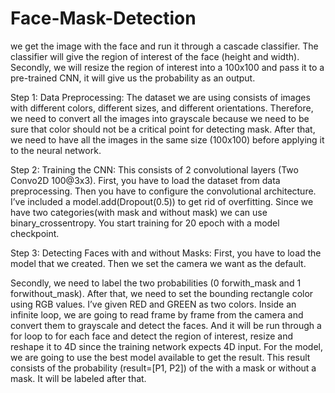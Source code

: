 # Face-Mask-Detection

we get the image with the face and run it through a cascade classifier. The classifier will give the region of interest of the face (height and width). Secondly, we will resize the region of interest into a 100x100 and pass it to a pre-trained CNN, it will give us the probability as an output.

Step 1: Data Preprocessing:
The dataset we are using consists of images with different colors, different sizes, and different orientations. Therefore, we need to convert all the images into grayscale because we need to be sure that color should not be a critical point for detecting mask. After that, we need to have all the images in the same size (100x100) before applying it to the neural network.

Step 2: Training the CNN:
This consists of 2 convolutional layers (Two Convo2D 100@3x3). First, you have to load the dataset from data preprocessing. Then you have to configure the convolutional architecture. I’ve included a model.add(Dropout(0.5)) to get rid of overfitting. Since we have two categories(with mask and without mask) we can use binary_crossentropy. You start training for 20 epoch with a model checkpoint.

Step 3: Detecting Faces with and without Masks:
First, you have to load the model that we created. Then we set the camera we want as the default.

Secondly, we need to label the two probabilities (0 forwith_mask and 1 forwithout_mask). After that, we need to set the bounding rectangle color using RGB values. I’ve given RED and GREEN as two colors.
Inside an infinite loop, we are going to read frame by frame from the camera and convert them to grayscale and detect the faces. And it will be run through a for loop to for each face and detect the region of interest, resize and reshape it to 4D since the training network expects 4D input. For the model, we are going to use the best model available to get the result. This result consists of the probability (result=[P1, P2]) of the with a mask or without a mask. It will be labeled after that.
